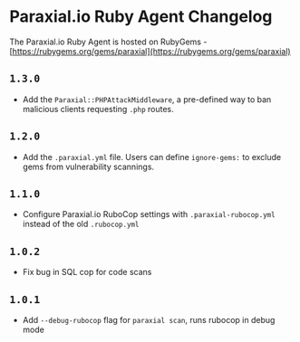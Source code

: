 # Paraxial.io Ruby Agent Changelog 

The Paraxial.io Ruby Agent is hosted on RubyGems - [https://rubygems.org/gems/paraxial](https://rubygems.org/gems/paraxial)

## `1.3.0`
- Add the `Paraxial::PHPAttackMiddleware`, a pre-defined way to ban malicious clients requesting `.php` routes. 

## `1.2.0`
- Add the `.paraxial.yml` file. Users can define `ignore-gems:` to exclude gems from vulnerability scannings. 

## `1.1.0`
- Configure Paraxial.io RuboCop settings with `.paraxial-rubocop.yml` instead of the old `.rubocop.yml`

## `1.0.2`
- Fix bug in SQL cop for code scans

## `1.0.1`
- Add `--debug-rubocop` flag for `paraxial scan`, runs rubocop in debug mode
